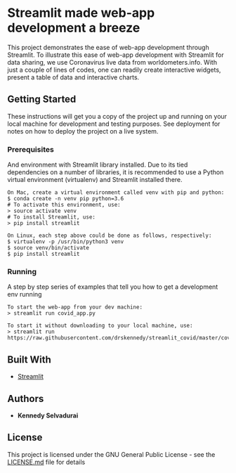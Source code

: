 # Streamlit made web-app development a breeze

This project demonstrates the ease of web-app development through Streamlit. To illustrate this ease of web-app development with Streamlit for data sharing, we use Coronavirus live data from worldometers.info. With just a couple of lines of codes, one can readily create interactive widgets, present a table of data and interactive charts.

## Getting Started

These instructions will get you a copy of the project up and running on your local machine for development and testing purposes. See deployment for notes on how to deploy the project on a live system.

### Prerequisites

And environment with Streamlit library installed. Due to its tied dependencies on a number of libraries, it is recommended to use a Python virtual environment (virtualenv) and Streamlit installed there.

```
On Mac, create a virtual environment called venv with pip and python:
$ conda create -n venv pip python=3.6
# To activate this environment, use:
> source activate venv
# To install Streamlit, use:
> pip install streamlit

On Linux, each step above could be done as follows, respectively:
$ virtualenv -p /usr/bin/python3 venv
$ source venv/bin/activate
$ pip install streamlit
```

### Running

A step by step series of examples that tell you how to get a development env running

```
To start the web-app from your dev machine:
> streamlit run covid_app.py

To start it without downloading to your local machine, use:
> streamlit run https://raw.githubusercontent.com/drskennedy/streamlit_covid/master/covid_app.py
```

## Built With

* [Streamlit](https://www.streamlit.io/)

## Authors

* **Kennedy Selvadurai**

## License

This project is licensed under the GNU General Public License - see the [LICENSE.md](LICENSE.md) file for details
